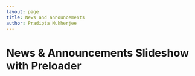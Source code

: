 ```yaml
---
layout: page
title: News and announcements
author: Pradipta Mukherjee
---
```


# News & Announcements Slideshow with Preloader

<div id="preloader">
  <div id="status">&nbsp;</div>
</div>

<div id="slideshow-container" style="display:none;">
  <div class="slide">
    <h2>New Research Collaboration with XYZ University</h2>
    <p><strong>Posted on April 20, 2024</strong></p>
    <p>We are excited to announce a new research collaboration with XYZ University. This collaboration aims to advance the field of Applied Sciences and foster academic exchange between our institutions.</p>
    <a href="#">Read More</a>
  </div>

  <div class="slide">
    <h2>Upcoming Seminar on Quantum Computing</h2>
    <p><strong>Posted on April 15, 2024</strong></p>
    <p>Don't miss our upcoming seminar on Quantum Computing featuring renowned experts in the field. The seminar will be held on April 30, 2024, at 3:00 PM in the Seminar Hall.</p>
    <a href="#">Register Now</a>
  </div>

  <div class="slide">
    <h2>Call for Papers: International Conference on Applied Sciences</h2>
    <p><strong>Posted on April 10, 2024</strong></p>
    <p>We invite submissions for the International Conference on Applied Sciences to be held on July 20-22, 2024. Submit your research papers by May 31, 2024, for consideration.</p>
    <a href="#">Submit Your Paper</a>
  </div>

  <div class="slide">
    <h2>Scholarship Opportunities for Undergraduate Students</h2>
    <p><strong>Posted on April 5, 2024</strong></p>
    <p>We are pleased to announce scholarship opportunities for undergraduate students pursuing studies in Applied Sciences. Applications are now open until May 15, 2024.</p>
    <a href="#">Apply Now</a>
  </div>

  <div class="slide">
    <h2>Important Update: Changes to Academic Calendar</h2>
    <p><strong>Posted on April 1, 2024</strong></p>
    <p>Please note the following changes to the academic calendar for the current semester. Kindly review the updated schedule to stay informed about important dates and deadlines.</p>
    <a href="#">View Updated Calendar</a>
  </div>
</div>

<script>
  document.onreadystatechange = function () {
    if (document.readyState !== "complete") {
      document.getElementById("slideshow-container").style.visibility = "hidden";
      document.getElementById("preloader").style.visibility = "visible";
    } else {
      document.getElementById("preloader").style.display = "none";
      document.getElementById("slideshow-container").style.visibility = "visible";
    }
  };

  let currentSlide = 0;
  const slides = document.querySelectorAll('.slide');

  function showSlide(index) {
    slides.forEach((slide, i) => {
      if (i === index) {
        slide.style.display = 'block';
      } else {
        slide.style.display = 'none';
      }
    });
  }

  function nextSlide() {
    currentSlide = (currentSlide + 1) % slides.length;
    showSlide(currentSlide);
  }

  setInterval(nextSlide, 5000); // Rotate slides every 5 seconds
  showSlide(currentSlide); // Show initial slide
</script>
